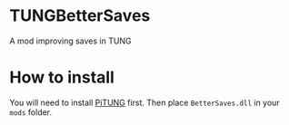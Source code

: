 # TUNGBetterSaves
A mod improving saves in TUNG

# How to install
You will need to install [PiTUNG](https://github.com/pipe01/PiTUNG) first. Then place ```BetterSaves.dll``` in your ```mods``` folder.
